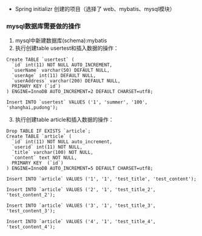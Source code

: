 * Spring initializr 创建的项目（选择了 web、mybatis、mysql模块）

### mysql数据库需要做的操作
1. mysql中新建数据库(schema):mybatis
2. 执行创建table usertest和插入数据的操作：
```
Create TABLE `usertest` (
  `id` int(11) NOT NULL AUTO_INCREMENT,
  `userName` varchar(50) DEFAULT NULL,
  `userAge` int(11) DEFAULT NULL,
  `userAddress` varchar(200) DEFAULT NULL,
  PRIMARY KEY (`id`)
) ENGINE=InnoDB AUTO_INCREMENT=2 DEFAULT CHARSET=utf8;
```
```
Insert INTO `usertest` VALUES ('1', 'summer', '100', 'shanghai,pudong');
```
3. 执行创建table article和插入数据的操作：
```
Drop TABLE IF EXISTS `article`;
Create TABLE `article` (
  `id` int(11) NOT NULL auto_increment,
  `userid` int(11) NOT NULL,
  `title` varchar(100) NOT NULL,
  `content` text NOT NULL,
  PRIMARY KEY  (`id`)
) ENGINE=InnoDB AUTO_INCREMENT=5 DEFAULT CHARSET=utf8;
```
```
Insert INTO `article` VALUES ('1', '1', 'test_title', 'test_content');
```
```
Insert INTO `article` VALUES ('2', '1', 'test_title_2', 'test_content_2');
```
```
Insert INTO `article` VALUES ('3', '1', 'test_title_3', 'test_content_3');
```
```
Insert INTO `article` VALUES ('4', '1', 'test_title_4', 'test_content_4');
```